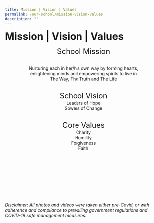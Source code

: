 ```yaml
---
title: Mission | Vision | Values
permalink: /our-school/mission-vision-values
description: ""
---
```

**<font size=6>Mission | Vision | Values</font>**




<center>

<font size=5>School Mission</font>
<br><br>

Nurturing each in her/his own way by forming hearts,<br>
enlightening minds and empowering spirits to live in<br>
The Way, The Truth and The Life<br><br>


  

  
<font size=5>School Vision</font><br>
Leaders of Hope<br>
Sowers of Change
<br><br>

  

<font size=5>Core Values</font><br>
Charity<br>
Humility<br>
Forgiveness<br>
Faith

</center>  
	
  <br><br><br><br><br><br><br><br>

_Disclaimer: All photos and videos were taken either pre-Covid, or with adherence and compliance to prevailing government regulations and COVID-19 safe management measures._